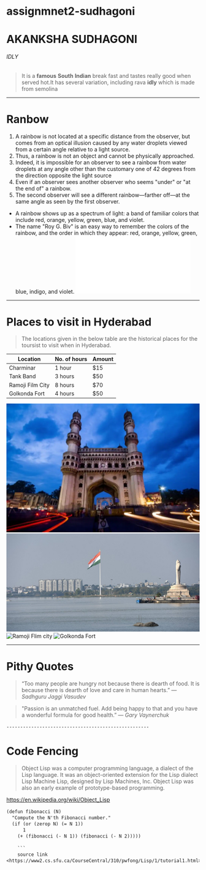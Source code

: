 # assignmnet2-sudhagoni
# AKANKSHA SUDHAGONI
###### IDLY
> It is a **famous** **South** **Indian** break fast and tastes really good when served hot.It has several variation, including rava **idly** which is made from semolina 
***
# Ranbow
1. A rainbow is not located at a specific distance from the observer, but comes from an optical illusion caused by any water droplets viewed from a certain angle relative to a light source.
2. Thus, a rainbow is not an object and cannot be physically approached.
 1.  Indeed, it is impossible for an observer to see a rainbow from water droplets at any angle other than the customary one of 42 degrees from the direction opposite the light source
 2. Even if an observer sees another observer who seems "under" or "at the end of" a rainbow.
 3. The second observer will see a different rainbow—farther off—at the same angle as seen by the first observer.
 * A rainbow shows up as a spectrum of light: a band of familiar colors that include red, orange, yellow, green, blue, and violet.
 * The name "Roy G. Biv" is an easy way to remember the colors of the rainbow, and the order in which they appear: red, orange, yellow, green, blue, indigo, and violet.
 ![picture](AboutMe.md)
 
 ********** 

# Places to visit in Hyderabad
 
> The locations given in the below table are the historical places for the toursist to visit when in Hyderabad.

| Location         | No. of hours | Amount |
|------------------|--------------|--------|
| Charminar        | 1 hour       | $15    |
| Tank Band        | 3 hours      | $50    |
| Ramoji Film City | 8 hours      | $70    |
| Golkonda Fort    | 4 hours      | $50    |




![charmiar](Charminar-Hyderabad.webp)
![Tank Band](Buddha-Statue1.jpg)
![Ramoji Flim city](ramojiflimcity.jpg)
![Golkonda Fort](golkondafort.jpg)



*********************************************************************

  #  Pithy Quotes
   
   > “Too many people are hungry not because there is dearth of food. It is because there is dearth of love and care in human hearts.”
  > *― Sadhguru Jaggi Vasudev*

  > "Passion is an unmatched fuel. Add being happy to that and you have a wonderful formula for good health.”
   > *― Gary Vaynerchuk*
    
    ----------------------------------------------------

 # Code Fencing 

 > Object Lisp was a computer programming language, a dialect of the Lisp language. It was an object-oriented extension for the Lisp dialect Lisp Machine Lisp, designed by Lisp Machines, Inc. Object Lisp was also an early example of prototype-based programming.
  
  <https://en.wikipedia.org/wiki/Object_Lisp>

```
(defun fibonacci (N)
  "Compute the N'th Fibonacci number."
  (if (or (zerop N) (= N 1))
      1
    (+ (fibonacci (- N 1)) (fibonacci (- N 2)))))

    ```
    source link 
<https://www2.cs.sfu.ca/CourseCentral/310/pwfong/Lisp/1/tutorial1.html>